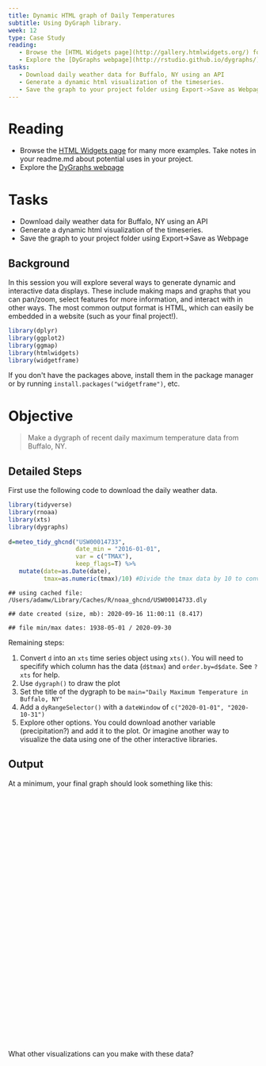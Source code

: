 ```yaml
---
title: Dynamic HTML graph of Daily Temperatures
subtitle: Using DyGraph library.
week: 12
type: Case Study
reading:
   - Browse the [HTML Widgets page](http://gallery.htmlwidgets.org/) for many more examples. Take notes in your readme.md about potential uses in your project.
   - Explore the [DyGraphs webpage](http://rstudio.github.io/dygraphs/)
tasks:
   - Download daily weather data for Buffalo, NY using an API
   - Generate a dynamic html visualization of the timeseries. 
   - Save the graph to your project folder using Export->Save as Webpage
---
```





# Reading

- Browse the [HTML Widgets page](http://gallery.htmlwidgets.org/) for many more examples. Take notes in your readme.md about potential uses in your project.
- Explore the [DyGraphs webpage](http://rstudio.github.io/dygraphs/)


# Tasks

- Download daily weather data for Buffalo, NY using an API
- Generate a dynamic html visualization of the timeseries.
- Save the graph to your project folder using Export->Save as Webpage

## Background
In this session you will explore several ways to generate dynamic and interactive data displays.  These include making maps and graphs that you can pan/zoom, select features for more information, and interact with in other ways.  The most common output format is HTML, which can easily be embedded in a website (such as your final project!).


```r
library(dplyr)
library(ggplot2)
library(ggmap)
library(htmlwidgets)
library(widgetframe)
```

If you don't have the packages above, install them in the package manager or by running `install.packages("widgetframe")`, etc. 

# Objective
> Make a dygraph of recent daily maximum temperature data from Buffalo, NY.

## Detailed Steps

First use the following code to download the daily weather data.


```r
library(tidyverse)
library(rnoaa)
library(xts)
library(dygraphs)
 
d=meteo_tidy_ghcnd("USW00014733",
                   date_min = "2016-01-01", 
                   var = c("TMAX"),
                   keep_flags=T) %>% 
   mutate(date=as.Date(date),
          tmax=as.numeric(tmax)/10) #Divide the tmax data by 10 to convert to degrees.
```

```
## using cached file: /Users/adamw/Library/Caches/R/noaa_ghcnd/USW00014733.dly
```

```
## date created (size, mb): 2020-09-16 11:00:11 (8.417)
```

```
## file min/max dates: 1938-05-01 / 2020-09-30
```

Remaining steps:

1. Convert `d` into an `xts` time series object using `xts()`.  You will need to specifify which column has the data (`d$tmax`) and `order.by=d$date`.   See `?xts` for help. 
2. Use `dygraph()` to draw the plot
3. Set the title of the dygraph to be `main="Daily Maximum Temperature in Buffalo, NY"`
4. Add a `dyRangeSelector()` with a `dateWindow` of `c("2020-01-01", "2020-10-31")`
5. Explore other options.  You could download another variable (precipitation?) and add it to the plot. Or imagine another way to visualize the data using one of the other interactive libraries.  

## Output

At a minimum, your final graph should look something like this:

<!--html_preserve--><div id="htmlwidget-2a768384232cef0f58d6" style="width:100%;height:500px;" class="widgetframe html-widget"></div>
<script type="application/json" data-for="htmlwidget-2a768384232cef0f58d6">{"x":{"url":"CS_12_files/figure-html//widgets/widget_unnamed-chunk-3.html","options":{"xdomain":"*","allowfullscreen":false,"lazyload":false}},"evals":[],"jsHooks":[]}</script><!--/html_preserve-->

What other visualizations can you make with these data?

